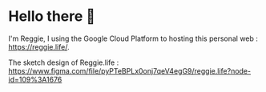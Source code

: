 # Hello there 👋

I'm Reggie, I using the Google Cloud Platform to hosting this personal web : https://reggie.life/.

The sketch design of Reggie.life : https://www.figma.com/file/pyPTeBPLx0onj7qeV4egG9/reggie.life?node-id=109%3A1676
